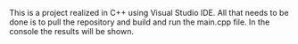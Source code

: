 This is a project realized in C++ using Visual Studio IDE. All that needs to be done is to pull the repository and build and run the main.cpp file. In the console the results will be shown.
